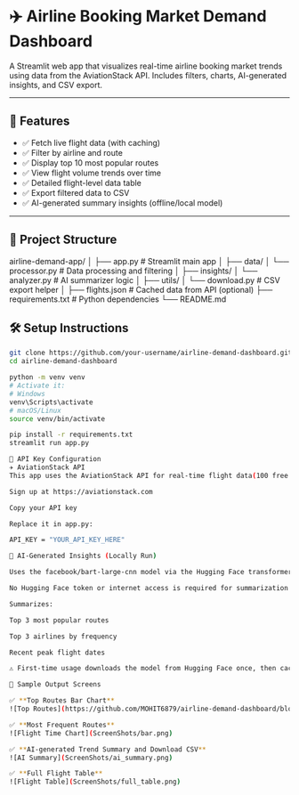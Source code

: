 # ✈️ Airline Booking Market Demand Dashboard

A Streamlit web app that visualizes real-time airline booking market trends using data from the AviationStack API. Includes filters, charts, AI-generated insights, and CSV export.

---

## 📌 Features

- ✅ Fetch live flight data (with caching)
- ✅ Filter by airline and route
- ✅ Display top 10 most popular routes
- ✅ View flight volume trends over time
- ✅ Detailed flight-level data table
- ✅ Export filtered data to CSV
- ✅ AI-generated summary insights (offline/local model)

---

## 📂 Project Structure

airline-demand-app/
│
├── app.py # Streamlit main app
│
├── data/
│ └── processor.py # Data processing and filtering
│
├── insights/
│ └── analyzer.py # AI summarizer logic
│
├── utils/
│ └── download.py # CSV export helper
│
├── flights.json # Cached data from API (optional)
├── requirements.txt # Python dependencies
└── README.md 

## 🛠️ Setup Instructions


```bash
git clone https://github.com/your-username/airline-demand-dashboard.git
cd airline-demand-dashboard

python -m venv venv
# Activate it:
# Windows
venv\Scripts\activate
# macOS/Linux
source venv/bin/activate

pip install -r requirements.txt
streamlit run app.py

🔐 API Key Configuration
✈️ AviationStack API
This app uses the AviationStack API for real-time flight data(100 free api calls per month).

Sign up at https://aviationstack.com

Copy your API key

Replace it in app.py:

API_KEY = "YOUR_API_KEY_HERE"

🧠 AI-Generated Insights (Locally Run)

Uses the facebook/bart-large-cnn model via the Hugging Face transformers library (runs locally)

No Hugging Face token or internet access is required for summarization

Summarizes:

Top 3 most popular routes

Top 3 airlines by frequency

Recent peak flight dates

⚠️ First-time usage downloads the model from Hugging Face once, then cache locally.

💾 Sample Output Screens

✅ **Top Routes Bar Chart**  
![Top Routes](https://github.com/MOHIT6879/airline-demand-dashboard/blob/main/ScreenShots/ai_summary.png?raw=true)

✅ **Most Frequent Routes**  
![Flight Time Chart](ScreenShots/bar.png)

✅ **AI-generated Trend Summary and Download CSV**  
![AI Summary](ScreenShots/ai_summary.png)

✅ **Full Flight Table**  
![Flight Table](ScreenShots/full_table.png)
